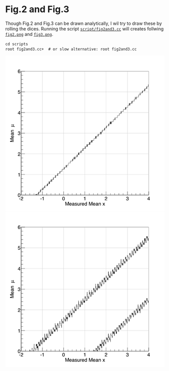 # Fig.2 and Fig.3

Though Fig.2 and Fig.3 can be drawn analytically, I wil try to draw these by rolling the dices.  Running the script [`script/fig2and3.cc`](../script/fig2and3.cc) will creates follwing [`fig2.png`](../fig/fig2/png) and [`fig3.png`](../fig/fig3.png).

```
cd scripts
root fig2and3.cc+  # or slow alternative: root fig2and3.cc
```

![](../fig/fig2.png)
![](../fig/fig3.png)
